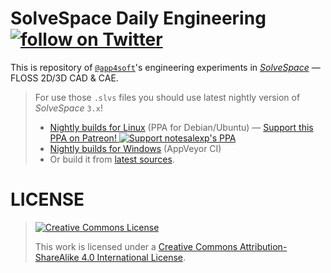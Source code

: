 # SolveSpace Daily Engineering [![follow on Twitter](https://img.shields.io/twitter/follow/app4soft?style=social&logo=twitter)](https://twitter.com/search?q=solvespace+from%3Aapp4soft)

This is repository of [`@app4soft`](https://twitter.com/app4soft)'s engineering experiments in [*SolveSpace*](https://solvespace.com) — FLOSS 2D/3D CAD &amp; CAE.

> For use those `.slvs` files you should use latest nightly version of *SolveSpace* `3.x`!
> 
> - [Nightly builds for Linux](https://notesalexp.org) (PPA for Debian/Ubuntu) — [Support this PPA on Patreon! ![Support `notesalexp`'s PPA](https://img.shields.io/endpoint.svg?url=https%3A%2F%2Fshieldsio-patreon.herokuapp.com%2Fnotesalexp&style=for-the-badge)](https://www.patreon.com/notesalexp)
> - [Nightly builds for Windows](https://ci.appveyor.com/project/whitequark/solvespace/build/artifacts) (AppVeyor CI)
> - Or build it from [latest sources](https://github.com/solvespace/solvespace).

# LICENSE

> [![Creative Commons License](https://i.creativecommons.org/l/by-sa/4.0/88x31.png)](http://creativecommons.org/licenses/by-sa/4.0/)
>
> This work is licensed under a <a rel="license" href="http://creativecommons.org/licenses/by-sa/4.0/">Creative Commons Attribution-ShareAlike 4.0 International License</a>.
